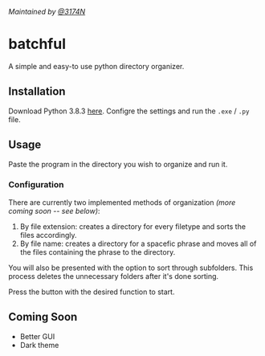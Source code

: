 *Maintained by [@3174N](https://github.com/3174N)*
# batchful
A simple and easy-to use python directory organizer. 

## Installation
Download Python 3.8.3 [here](https://www.python.org/downloads/).
Configre the settings and run the `.exe` / `.py` file.

## Usage
Paste the program in the directory you wish to organize and run it.

### Configuration
There are currently two implemented methods of organization *(more coming soon -- see below)*: 
1. By file extension: creates a directory for every filetype and sorts the files accordingly. 
2. By file name: creates a directory for a spacefic phrase and moves all of the files containing the phrase to the directory.

You will also be presented with the option to sort through subfolders.
This process deletes the unnecessary folders after it's done sorting.

Press the button with the desired function to start.

## Coming Soon
- Better GUI
- Dark theme
